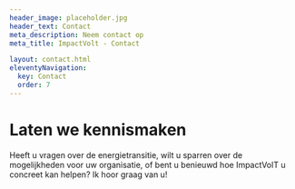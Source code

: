 ```yaml
---
header_image: placeholder.jpg
header_text: Contact
meta_description: Neem contact op
meta_title: ImpactVolt - Contact

layout: contact.html
eleventyNavigation:
  key: Contact
  order: 7
---
```


# Laten we kennismaken

Heeft u vragen over de energietransitie, wilt u sparren over de mogelijkheden voor uw organisatie, of bent u benieuwd hoe ImpactVolT u concreet kan helpen? Ik hoor graag van u!
